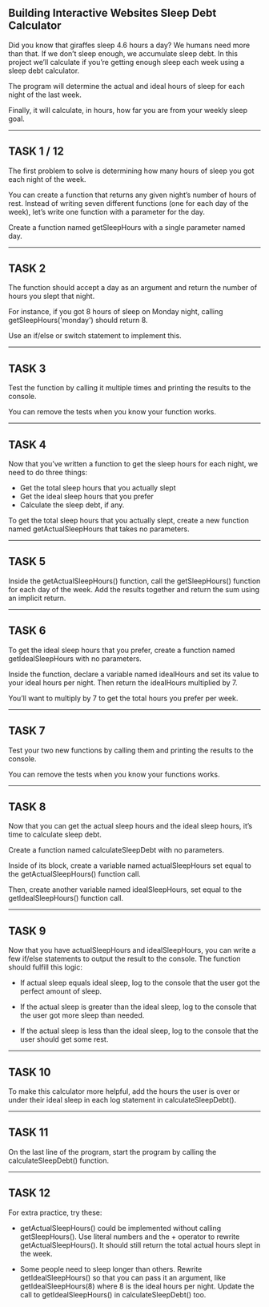 Building Interactive Websites
Sleep Debt Calculator
------------------------------

Did you know that giraffes sleep 4.6 hours a day? We humans need more than that. If we don’t sleep enough, we accumulate sleep debt. In this project we’ll calculate if you’re getting enough sleep each week using a sleep debt calculator.

The program will determine the actual and ideal hours of sleep for each night of the last week.

Finally, it will calculate, in hours, how far you are from your weekly sleep goal.

-------------------
TASK 1 / 12
------------------

The first problem to solve is determining how many hours of sleep you got each night of the week.

You can create a function that returns any given night’s number of hours of rest. Instead of writing seven different functions (one for each day of the week), let’s write one function with a parameter for the day.

Create a function named getSleepHours with a single parameter named day.

-------------------
TASK 2
------------------

The function should accept a day as an argument and return the number of hours you slept that night.

For instance, if you got 8 hours of sleep on Monday night, calling getSleepHours('monday') should return 8.

Use an if/else or switch statement to implement this.

-------------------
TASK 3
------------------

Test the function by calling it multiple times and printing the results to the console.

You can remove the tests when you know your function works.

-------------------
TASK 4
------------------

Now that you’ve written a function to get the sleep hours for each night, we need to do three things:

* Get the total sleep hours that you actually slept
* Get the ideal sleep hours that you prefer
* Calculate the sleep debt, if any.

To get the total sleep hours that you actually slept, create a new function named getActualSleepHours that takes no parameters.

-------------------
TASK 5
------------------

Inside the getActualSleepHours() function, call the getSleepHours() function for each day of the week. Add the results together and return the sum using an implicit return.

-------------------
TASK 6
------------------

To get the ideal sleep hours that you prefer, create a function named getIdealSleepHours with no parameters.

Inside the function, declare a variable named idealHours and set its value to your ideal hours per night. Then return the idealHours multiplied by 7.

You’ll want to multiply by 7 to get the total hours you prefer per week.

-------------------
TASK 7
------------------

Test your two new functions by calling them and printing the results to the console.

You can remove the tests when you know your functions works.

-------------------
TASK 8
------------------

Now that you can get the actual sleep hours and the ideal sleep hours, it’s time to calculate sleep debt.

Create a function named calculateSleepDebt with no parameters.

Inside of its block, create a variable named actualSleepHours set equal to the getActualSleepHours() function call.

Then, create another variable named idealSleepHours, set equal to the getIdealSleepHours() function call.

 -------------------
TASK 9
------------------

Now that you have actualSleepHours and idealSleepHours, you can write a few if/else statements to output the result to the console. The function should fulfill this logic:
 
* If actual sleep equals ideal sleep, log to the console that the user got the perfect amount of sleep.

* If the actual sleep is greater than the ideal sleep, log to the console that the user got more sleep than needed.

* If the actual sleep is less than the ideal sleep, log to the console that the user should get some rest.

-------------------
TASK 10
------------------

To make this calculator more helpful, add the hours the user is over or under their ideal sleep in each log statement in calculateSleepDebt().

-------------------
TASK 11
------------------

On the last line of the program, start the program by calling the calculateSleepDebt() function.

-------------------
TASK 12
------------------

For extra practice, try these:

* getActualSleepHours() could be implemented without calling      getSleepHours(). Use literal numbers and the + operator to rewrite getActualSleepHours(). It should still return the total actual hours slept in the week.

* Some people need to sleep longer than others. Rewrite getIdealSleepHours() so that you can pass it an argument, like getIdealSleepHours(8) where 8 is the ideal hours per night. Update the call to getIdealSleepHours() in calculateSleepDebt() too.

